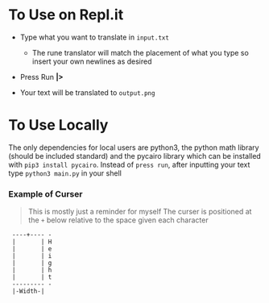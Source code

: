 # To Use on Repl.it
 - Type what you want to translate in `input.txt`
   - The rune translator will match the placement of what you type so insert your own newlines as desired

- Press Run **|>**
- Your text will be translated to `output.png`

# To Use Locally
The only dependencies for local users are python3, the python math library (should be included standard) and the pycairo library which can be installed with `pip3 install pycairo`. Instead of `press run`, after inputting your text type `python3 main.py` in your shell

### Example of Curser
> This is mostly just a reminder for myself
The curser is positioned at the `+` below relative to the space given each character


```
 ----+---- -
 |       | H
 |       | e
 |       | i 
 |       | g
 |       | h
 |       | t 
 --------- - 
 |-Width-|
```

